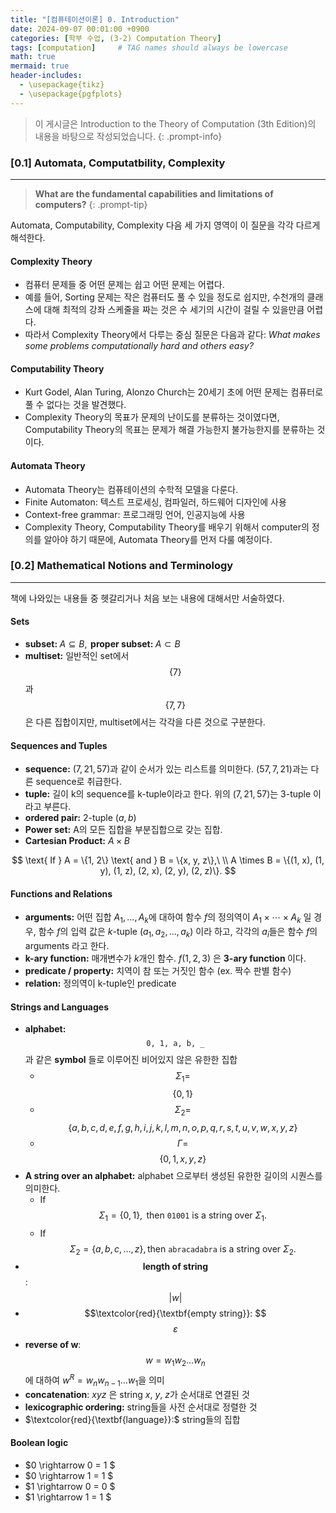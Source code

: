```yaml
---
title: "[컴퓨테이션이론] 0. Introduction"
date: 2024-09-07 00:01:00 +0900
categories: [학부 수업, (3-2) Computation Theory]
tags: [computation]     # TAG names should always be lowercase
math: true
mermaid: true
header-includes: 
  - \usepackage{tikz}
  - \usepackage{pgfplots}
---
```


> 이 게시글은 $\text{Introduction to the Theory of Computation (3th Edition)}$의 내용을 바탕으로 작성되었습니다.
{: .prompt-info}

### [0.1] Automata, Computatbility, Complexity
---
> **What are the fundamental capabilities and limitations of computers?**
{: .prompt-tip}

Automata, Computability, Complexity 다음 세 가지 영역이 이 질문을 각각 다르게 해석한다. 

#### Complexity Theory

- 컴퓨터 문제들 중 어떤 문제는 쉽고 어떤 문제는 어렵다. 
- 예를 들어, Sorting 문제는 작은 컴퓨터도 풀 수 있을 정도로 쉽지만, 수천개의 클래스에 대해 최적의 강좌 스케줄을 짜는 것은 수 세기의 시간이 걸릴 수 있을만큼 어렵다.
- 따라서 Complexity Theory에서 다루는 중심 질문은 다음과 같다: *What makes some problems computationally hard and others easy?*

#### Computability Theory

- Kurt Godel, Alan Turing, Alonzo Church는 20세기 초에 어떤 문제는 컴퓨터로 풀 수 없다는 것을 발견했다.
- Complexity Theory의 목표가 문제의 난이도를 분류하는 것이였다면, Computability Theory의 목표는 문제가 해결 가능한지 불가능한지를 분류하는 것이다.

#### Automata Theory

- Automata Theory는 컴퓨테이션의 수학적 모델을 다룬다.
- Finite Automaton: 텍스트 프로세싱, 컴파일러, 하드웨어 디자인에 사용
- Context-free grammar: 프로그래밍 언어, 인공지능에 사용
- Complexity Theory, Computability Theory를 배우기 위해서 computer의 정의를 알아야 하기 때문에, Automata Theory를 먼저 다룰 예정이다.

### [0.2] Mathematical Notions and Terminology
---
책에 나와있는 내용들 중 헷갈리거나 처음 보는 내용에 대해서만 서술하였다.

#### Sets
- $\textbf{subset: } A \subseteq B, \textbf{ proper subset: } A \subset B$
- $\textbf{multiset:}$ 일반적인 set에서 $$\{ 7 \}$$과 $$\{7, 7 \}$$은 다른 집합이지만, multiset에서는 각각을 다른 것으로 구분한다.

#### Sequences and Tuples
- $\textbf{sequence:}$ $(7, 21, 57)$과 같이 순서가 있는 리스트를 의미한다. $(57, 7, 21)$과는 다른 sequence로 취급한다.
- $\textbf{tuple:}$ 길이 k의 sequence를 k-tuple이라고 한다. 위의 $(7, 21, 57)$는 3-tuple 이라고 부른다.
- $\textbf{ordered pair:}$ 2-tuple $(a, b)$
- $\textbf{Power set:}$ A의 모든 집합을 부분집합으로 갖는 집합. 
- $\textbf{Cartesian Product:}$ $A \times B$

$$
\text{ If } A = \{1, 2\} \text{ and } B = \{x, y, z\},\ \\
A \times B = \{(1, x), (1, y), (1, z), (2, x), (2, y), (2, z)\}.
$$

#### Functions and Relations
- $\textbf{arguments:}$ 어떤 집합 $A_1, \dots, A_k$에 대하여 함수 $f$의 정의역이 $A_1 \times \cdots \times A_k$ 일 경우, 함수 $f$의 입력 값은 $k\text{-tuple } (a_1, a_2, \dots, a_k)$ 이라 하고, 각각의 $a_i$들은 함수 $f$의  $\text{ arguments }$라고 한다.
- $\textbf{k-ary function:}$ 매개변수가 $k$개인 함수. $f(1, 2, 3)$ 은 $\textbf{ 3-ary function }$이다.
- $\textbf{predicate / property:}$ 치역이 참 또는 거짓인 함수 (ex. 짝수 판별 함수)
- $\textbf{relation:}$ 정의역이 $\text{k-tuple}$인 $\text{ predicate }$ <br /> 

#### Strings and Languages
- $\textbf{ alphabet: }$ $$\texttt{0, 1, a, b, _}$$과 같은 $\textbf{symbol}$ 들로 이루어진 비어있지 않은 유한한 집합
    - $$\Sigma_1 =$$ $$\{0, 1\} $$
    - $$\Sigma_2 =$$ $$\{a, b, c, d, e, f, g, h, i, j, k, l, m, n, o, p, q, r, s, t, u, v, w, x, y, z\}$$
    - $$\Gamma =$$ $$\{0, 1, x, y, z\}$$
- $\textbf{A string over an alphabet:}$ $\text{alphabet}$ 으로부터 생성된 유한한 길이의 시퀀스를 의미한다.
    - If $$ \Sigma_1 = \{0, 1\}, \text{ then } \texttt{01001} \text{ is a string over } \Sigma_1.$$
    - If $$ \Sigma_2 = \{a, b, c, \dots, z\}, \text{then } \texttt{abracadabra} \text{ is a string over } \Sigma_2. $$
- $$\textbf{length of string}$$: $$\lvert w\rvert$$
- $$\textcolor{red}{\textbf{empty string}}: $$ $$\varepsilon$$
- $\textbf{reverse of w}$: $$w = w_1w_2 \dots w_n$$ 에 대하여 $w^R = w_n w_{n-1} \dots w_1$을 의미
- $\textbf{concatenation}$: $xyz$ 은 string $x,\ y,\ z$가 순서대로 연결된 것
- $\textbf{lexicographic ordering:}$ string들을 사전 순서대로 정렬한 것
- $\textcolor{red}{\textbf{language}}:$ string들의 집합

#### Boolean logic
- $0 \rightarrow 0 = 1 $
- $0 \rightarrow 1 = 1 $
- $1 \rightarrow 0 = 0 $
- $1 \rightarrow 1 = 1 $

